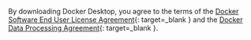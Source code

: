 <!-- This text will be included in topics containing Docker Desktop download URLs -->
By downloading Docker Desktop, you agree to the terms of the [Docker Software End User License Agreement](https://www.docker.com/legal/docker-software-end-user-license-agreement){: target=_blank }
and the [Docker Data Processing Agreement](https://www.docker.com/legal/data-processing-agreement){: target=_blank }.
